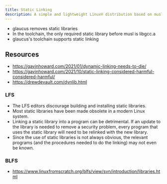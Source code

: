 ```yaml
---
title: Static Linking
description: A simple and lightweight Linux® distribution based on musl libc and toybox
---
```


- glaucus removes static libraries
- In the toolchain, the only required static library before musl is libgcc.a
- glaucus's toolchain supports static linking

## Resources
- https://gavinhoward.com/2021/01/dynamic-linking-needs-to-die/
- https://gavinhoward.com/2021/10/static-linking-considered-harmful-considered-harmful/
- https://drewdevault.com/dynlib.html

### LFS
- The LFS editors discourage building and installing static libraries.
- Most static libraries have been made obsolete in a modern Linux system.
- Linking a static library into a program can be detrimental. If an update to the library is needed to remove a security problem, every program that uses the static library will need to be relinked with the new library.
- Since the use of static libraries is not always obvious, the relevant programs (and the procedures needed to do the linking) may not even be known.

### BLFS
- https://www.linuxfromscratch.org/blfs/view/svn/introduction/libraries.html
